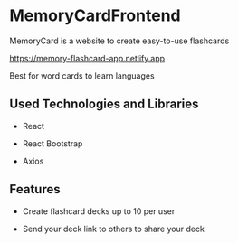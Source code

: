 # MemoryCardFrontend

MemoryCard is a website to create easy-to-use flashcards

https://memory-flashcard-app.netlify.app

Best for word cards to learn languages

## Used Technologies and Libraries
- React

- React Bootstrap

- Axios

## Features

- Create flashcard decks up to 10 per user

- Send your deck link to others to share your deck

